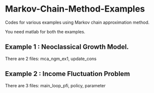 # Markov-Chain-Method-Examples
Codes for various examples using Markov chain approximation method.

You need matlab for both the examples.


## Example 1 : Neoclassical Growth Model.
There are 2 files:
mca_ngm_ex1,
update_cons





## Example 2 : Income Fluctuation Problem

There are 3 files:
main_loop_pfi,
policy,
parameter
